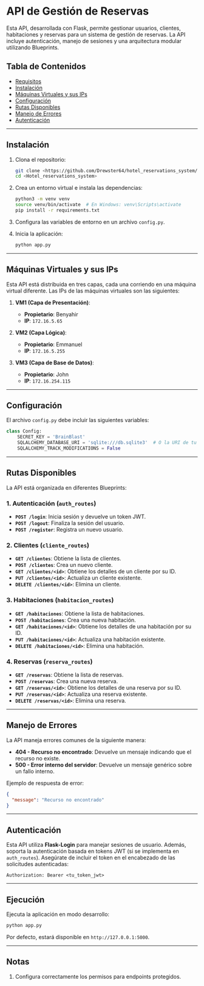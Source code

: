# API de Gestión de Reservas

Esta API, desarrollada con Flask, permite gestionar usuarios, clientes, habitaciones y reservas para un sistema de gestión de reservas. La API incluye autenticación, manejo de sesiones y una arquitectura modular utilizando Blueprints.

## Tabla de Contenidos
- [Requisitos](#requisitos)
- [Instalación](#instalación)
- [Máquinas Virtuales y sus IPs](#máquinas-virtuales-y-sus-ips)
- [Configuración](#configuración)
- [Rutas Disponibles](#rutas-disponibles)
- [Manejo de Errores](#manejo-de-errores)
- [Autenticación](#autenticación)

---

## Instalación

1. Clona el repositorio:
   ```bash
   git clone <https://github.com/Drewster64/hotel_reservations_system/tree/main>
   cd <Hotel_reservations_system>
   ```

2. Crea un entorno virtual e instala las dependencias:
   ```bash
   python3 -m venv venv
   source venv/bin/activate  # En Windows: venv\Scripts\activate
   pip install -r requirements.txt
   ```

3. Configura las variables de entorno en un archivo `config.py`.

4. Inicia la aplicación:
   ```bash
   python app.py
   ```

---

## Máquinas Virtuales y sus IPs

Esta API está distribuida en tres capas, cada una corriendo en una máquina virtual diferente. Las IPs de las máquinas virtuales son las siguientes:

1. **VM1 (Capa de Presentación)**:
   - **Propietario**: Benyahir
   - **IP**: `172.16.5.65`

2. **VM2 (Capa Lógica)**:
   - **Propietario**: Emmanuel
   - **IP**: `172.16.5.255`

3. **VM3 (Capa de Base de Datos)**:
   - **Propietario**: John
   - **IP**: `172.16.254.115`

---
## Configuración

El archivo `config.py` debe incluir las siguientes variables:

```python
class Config:
    SECRET_KEY = 'BrainBlast'
    SQLALCHEMY_DATABASE_URI = 'sqlite:///db.sqlite3'  # O la URI de tu base de datos
    SQLALCHEMY_TRACK_MODIFICATIONS = False
```

---

## Rutas Disponibles

La API está organizada en diferentes Blueprints:

### 1. **Autenticación (`auth_routes`)**

- **`POST /login`**: Inicia sesión y devuelve un token JWT.
- **`POST /logout`**: Finaliza la sesión del usuario.
- **`POST /register`**: Registra un nuevo usuario.

### 2. **Clientes (`cliente_routes`)**

- **`GET /clientes`**: Obtiene la lista de clientes.
- **`POST /clientes`**: Crea un nuevo cliente.
- **`GET /clientes/<id>`**: Obtiene los detalles de un cliente por su ID.
- **`PUT /clientes/<id>`**: Actualiza un cliente existente.
- **`DELETE /clientes/<id>`**: Elimina un cliente.

### 3. **Habitaciones (`habitacion_routes`)**

- **`GET /habitaciones`**: Obtiene la lista de habitaciones.
- **`POST /habitaciones`**: Crea una nueva habitación.
- **`GET /habitaciones/<id>`**: Obtiene los detalles de una habitación por su ID.
- **`PUT /habitaciones/<id>`**: Actualiza una habitación existente.
- **`DELETE /habitaciones/<id>`**: Elimina una habitación.

### 4. **Reservas (`reserva_routes`)**

- **`GET /reservas`**: Obtiene la lista de reservas.
- **`POST /reservas`**: Crea una nueva reserva.
- **`GET /reservas/<id>`**: Obtiene los detalles de una reserva por su ID.
- **`PUT /reservas/<id>`**: Actualiza una reserva existente.
- **`DELETE /reservas/<id>`**: Elimina una reserva.

---

## Manejo de Errores

La API maneja errores comunes de la siguiente manera:

- **404 - Recurso no encontrado**: Devuelve un mensaje indicando que el recurso no existe.
- **500 - Error interno del servidor**: Devuelve un mensaje genérico sobre un fallo interno.

Ejemplo de respuesta de error:

```json
{
  "message": "Recurso no encontrado"
}
```

---

## Autenticación

Esta API utiliza **Flask-Login** para manejar sesiones de usuario. Además, soporta la autenticación basada en tokens JWT (si se implementa en `auth_routes`). Asegúrate de incluir el token en el encabezado de las solicitudes autenticadas:

```http
Authorization: Bearer <tu_token_jwt>
```

---

## Ejecución

Ejecuta la aplicación en modo desarrollo:

```bash
python app.py
```

Por defecto, estará disponible en `http://127.0.0.1:5000`.

---

## Notas

1. Configura correctamente los permisos para endpoints protegidos.
